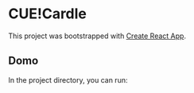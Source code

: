 # CUE!Cardle

This project was bootstrapped with [Create React App](https://github.com/facebook/create-react-app).

## Domo

In the project directory, you can run:

